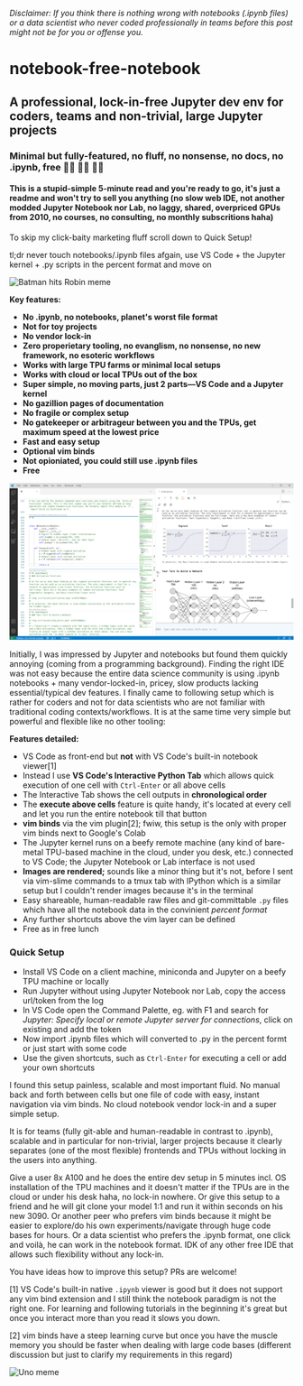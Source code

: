 _Disclaimer: If you think there is nothing wrong with notebooks (.ipynb files) or a data scientist who never coded professionally in teams before this post might not be for you or offense you._

# notebook-free-notebook 
## A professional, lock-in-free Jupyter dev env for coders, teams and non-trivial, large Jupyter projects
### Minimal but fully-featured, no fluff, no nonsense, no docs, no .ipynb, free  🎅🏼  🎅🏼  🎅🏼 
#### This is a stupid-simple 5-minute read and you're ready to go, it's just a readme and won't try to sell you anything (no slow web IDE, not another modded Jupyter Notebook nor Lab, no laggy, shared, overpriced GPUs from 2010, no courses, no consulting, no monthly subscritions haha)

To skip my click-baity marketing fluff scroll down to Quick Setup!

tl;dr never touch notebooks/.ipynb files afgain, use VS Code + the Jupyter kernel + .py scripts in the percent format and move on

![Batman hits Robin meme](https://i.imgflip.com/4pceg8.jpg)



**Key features:**
- **No .ipynb, no notebooks, planet's worst file format**
- **Not for toy projects**
- **No vendor lock-in**
- **Zero properietary tooling, no evanglism, no nonsense, no new framework, no esoteric workflows**
- **Works with large TPU farms or minimal local setups**
- **Works with cloud or local TPUs out of the box**
- **Super simple, no moving parts, just 2 parts—VS Code and a Jupyter kernel**
- **No gazillion pages of documentation**
- **No fragile or complex setup**
- **No gatekeeper or arbitrageur between you and the TPUs, get maximum speed at the lowest price**
- **Fast and easy setup**
- **Optional vim binds**
- **Not opioniated, you could still use .ipynb files**
- **Free**

![VS Code in action screenshot](vscode.png)

Initially, I was impressed by Jupyter and notebooks but found them quickly annoying (coming from a programming background). Finding the right IDE was not easy because the entire data science community is using .ipynb notebooks + many vendor-locked-in, pricey, slow products lacking essential/typical dev features. I finally came to following setup which is rather for coders and not for data scientists who are not familiar with traditional coding contexts/workflows. It is at the same time very simple but powerful and flexible like no other tooling:

**Features detailed:**

- VS Code as front-end but **not** with VS Code's built-in notebook viewer[1]
- Instead I use **VS Code's Interactive Python Tab** which allows quick execution of one cell with `Ctrl-Enter` or all above cells
- The Interactive Tab shows the cell outputs in **chronological order**
- The **execute above cells** feature is quite handy, it's located at every cell and let you run the entire notebook till that button
- **vim binds** via the vim plugin[2]; fwiw, this setup is the only with proper vim binds next to Google's Colab
- The Jupyter kernel runs on a beefy remote machine (any kind of bare-metal TPU-based machine in the cloud, under you desk, etc.) connected to VS Code; the Jupyter Notebook or Lab interface is not used
- **Images are rendered;** sounds like a minor thing but it's not, before I sent via vim-slime commands to a tmux tab with IPython which is a similar setup but I couldn't render images because it's in the terminal
- Easy shareable, human-readable raw files and git-committable `.py` files which have all the notebook data in the convinient *percent format*
- Any further shortcuts above the vim layer can be defined
- Free as in free lunch

### Quick Setup

- Install VS Code on a client machine, miniconda and Jupyter on a beefy TPU machine or locally
- Run Jupyter without using Jupyter Notebook nor Lab, copy the access url/token from the log
- In VS Code open the Command Palette, eg. with F1 and search for _Jupyter: Specify local or remote Jupyter server for connections_, click on existing and add the token
- Now import .ipynb files which will converted to .py in the percent formt or just start with some code
- Use the given shortcuts, such as `Ctrl-Enter` for executing a cell or add your own shortcuts

I found this setup painless, scalable and most important fluid. No manual back and forth between cells but one file of code with easy, instant navigation via vim binds. No cloud notebook vendor lock-in and a super simple setup.

It is for teams (fully git-able and human-readable in contrast to .ipynb), scalable and in particular for non-trivial, larger projects because it clearly separates (one of the most flexible) frontends and TPUs without locking in the users into anything.

Give a user 8x A100 and he does the entire dev setup in 5 minutes incl. OS installation of the TPU machines and it doesn't matter if the TPUs are in the cloud or under his desk haha, no lock-in nowhere. Or give this setup to a friend and he will git clone your model 1:1 and run it within seconds on his new 3090. Or another peer who prefers vim binds because it might be easier to explore/do his own experiments/navigate through huge code bases for hours. Or a data scientist who prefers the .ipynb format, one click and voilà, he can work in the notebook format. IDK of any other free IDE that allows such flexibility without any lock-in.

You have ideas how to improve this setup? PRs are welcome!

[1] VS Code's built-in native `.ipynb` viewer is good but it does not support any vim bind extension and I still think the notebook paradigm is not the right one. For learning and following tutorials in the beginning it's great but once you interact more than you read it slows you down.

[2] vim binds have a steep learning curve but once you have the muscle memory you should be faster when dealing with large code bases (different discussion but just to clarify my requirements in this regard)

![Uno meme](https://i.imgflip.com/4pcetd.jpg)
